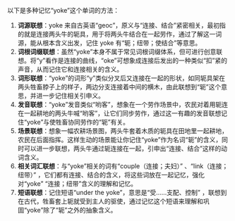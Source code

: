 以下是多种记忆“yoke”这个单词的方法：
1. **词源联想**：yoke 来自古英语“geoc”，原义与“连接、结合”紧密相关，最初指的就是连接两头牛的轭具，用于将两头牛结合在一起劳作，通过了解这一词源，能从根本含义出发，记住 yoke 有“轭；纽带；使结合”等意思。
2. **词根词缀联想**：虽然“yoke”本身不属于常见词根词缀体系，但可进行创意联想。将“y”看作是连接的曲线，“oke”可想象成连接后发出的一种类似“扣”紧的声音，从而记住它和连接相关的含义。
3. **词形联想**：“yoke”的词形“y”类似分叉后又连接在一起的形状，如同轭具架在两头牲畜脖子上的样子，两边分支连接着中间的横木，由此联想到“轭”这个意思，并进一步记住相关引申义。
4. **发音联想**：“yoke”发音类似“哟客”，想象在一个劳作场景中，农民对着用轭连在一起耕地的两头牛喊“哟客”，让它们同步劳作，通过这一有趣的发音联想记住“yoke”与使牲畜协同劳作的“轭”有关。
5. **场景联想**：想象一幅农耕场景图，两头牛套着木质的轭具在田地里一起耕地，农民在后面指挥。这样生动的场景能让你记住“yoke”作为名词“轭”的含义，同时可以进一步联想，两头牛通过轭连接在一起，引申出“连接、结合”这样的动词含义。
6. **相关词汇联想**：与“yoke”相关的词有“couple（连接；夫妇）” 、“link（连接；纽带）” ，它们都有连接、结合的含义，将这些词放在一起记忆，强化对“yoke” “连接；纽带”含义的理解和记忆。
7. **短语联想**：记住短语“under the yoke”，意思是“受……支配、控制” ，联想到在古代，牲畜套上轭就受到主人的驱使，通过记忆这个短语来理解和巩固“yoke”除了“轭”之外的抽象含义。 
